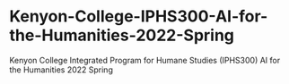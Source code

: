 # Kenyon-College-IPHS300-AI-for-the-Humanities-2022-Spring
Kenyon College Integrated Program for Humane Studies (IPHS300) AI for the Humanities 2022 Spring
